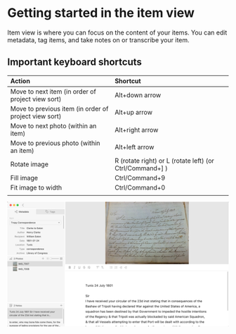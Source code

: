 # Getting started in the item view

Item view is where you can focus on the content of your items. You can edit metadata, tag items, and take notes on or transcribe your item.

## Important keyboard shortcuts

| Action | Shortcut |
| :--- | :--- |
| Move to next item \(in order of project view sort\) | Alt+down arrow |
| Move to previous item \(in order of project view sort\) | Alt+up arrow |
| Move to next photo \(within an item\) | Alt+right arrow |
| Move to previous photo \(within an item\) | Alt+left arrow |
| Rotate image | R \(rotate right\) or L \(rotate left\) \(or Ctrl/Command+\] \) |
| Fill image | Ctrl/Command+9 |
| Fit image to width | Ctrl/Command+0 |
|  |  |

![](../.gitbook/assets/item-view.png)

